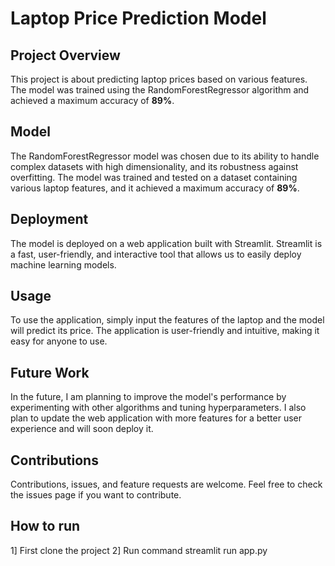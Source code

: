 # Laptop Price Prediction Model

## Project Overview
This project is about predicting laptop prices based on various features. The model was trained using the RandomForestRegressor algorithm and achieved a maximum accuracy of **89%**.

## Model
The RandomForestRegressor model was chosen due to its ability to handle complex datasets with high dimensionality, and its robustness against overfitting. The model was trained and tested on a dataset containing various laptop features, and it achieved a maximum accuracy of **89%**.

## Deployment
The model is deployed on a web application built with Streamlit. Streamlit is a fast, user-friendly, and interactive tool that allows us to easily deploy machine learning models.

## Usage
To use the application, simply input the features of the laptop and the model will predict its price. The application is user-friendly and intuitive, making it easy for anyone to use.

## Future Work
In the future, I am planning to improve the model's performance by experimenting with other algorithms and tuning hyperparameters. I also plan to update the web application with more features for a better user experience and will soon deploy it.

## Contributions
Contributions, issues, and feature requests are welcome. Feel free to check the issues page if you want to contribute.

## How to run
1] First clone the project
2] Run command streamlit run app.py


